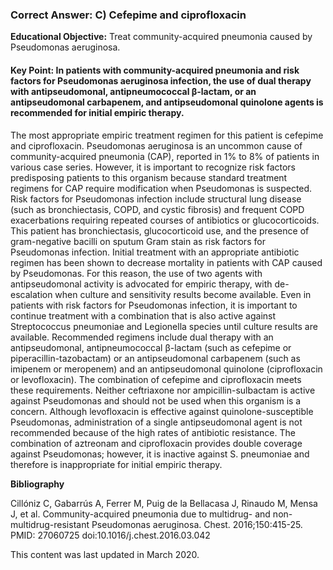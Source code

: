
### Correct Answer: C) Cefepime and ciprofloxacin 

**Educational Objective:** Treat community-acquired pneumonia caused by Pseudomonas aeruginosa.

#### **Key Point:** In patients with community-acquired pneumonia and risk factors for Pseudomonas aeruginosa infection, the use of dual therapy with antipseudomonal, antipneumococcal β-lactam, or an antipseudomonal carbapenem, and antipseudomonal quinolone agents is recommended for initial empiric therapy.

The most appropriate empiric treatment regimen for this patient is cefepime and ciprofloxacin. Pseudomonas aeruginosa is an uncommon cause of community-acquired pneumonia (CAP), reported in 1% to 8% of patients in various case series. However, it is important to recognize risk factors predisposing patients to this organism because standard treatment regimens for CAP require modification when Pseudomonas is suspected. Risk factors for Pseudomonas infection include structural lung disease (such as bronchiectasis, COPD, and cystic fibrosis) and frequent COPD exacerbations requiring repeated courses of antibiotics or glucocorticoids. This patient has bronchiectasis, glucocorticoid use, and the presence of gram-negative bacilli on sputum Gram stain as risk factors for Pseudomonas infection. Initial treatment with an appropriate antibiotic regimen has been shown to decrease mortality in patients with CAP caused by Pseudomonas. For this reason, the use of two agents with antipseudomonal activity is advocated for empiric therapy, with de-escalation when culture and sensitivity results become available. Even in patients with risk factors for Pseudomonas infection, it is important to continue treatment with a combination that is also active against Streptococcus pneumoniae and Legionella species until culture results are available. Recommended regimens include dual therapy with an antipseudomonal, antipneumococcal β-lactam (such as cefepime or piperacillin-tazobactam) or an antipseudomonal carbapenem (such as imipenem or meropenem) and an antipseudomonal quinolone (ciprofloxacin or levofloxacin). The combination of cefepime and ciprofloxacin meets these requirements.
Neither ceftriaxone nor ampicillin-sulbactam is active against Pseudomonas and should not be used when this organism is a concern. Although levofloxacin is effective against quinolone-susceptible Pseudomonas, administration of a single antipseudomonal agent is not recommended because of the high rates of antibiotic resistance.
The combination of aztreonam and ciprofloxacin provides double coverage against Pseudomonas; however, it is inactive against S. pneumoniae and therefore is inappropriate for initial empiric therapy.

**Bibliography**

Cillóniz C, Gabarrús A, Ferrer M, Puig de la Bellacasa J, Rinaudo M, Mensa J, et al. Community-acquired pneumonia due to multidrug- and non-multidrug-resistant Pseudomonas aeruginosa. Chest. 2016;150:415-25. PMID: 27060725 doi:10.1016/j.chest.2016.03.042

This content was last updated in March 2020.
